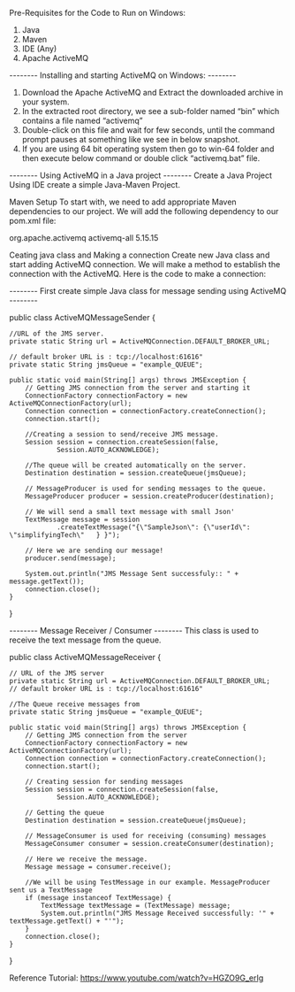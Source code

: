 Pre-Requisites for the Code to Run on Windows:
1. Java
2. Maven
3. IDE (Any)
4. Apache ActiveMQ

 -------- Installing and starting ActiveMQ on Windows: --------

1. Download the Apache ActiveMQ and Extract the downloaded archive in your system.
2. In the extracted root directory, we see a sub-folder named “bin” which contains a file named “activemq”
3. Double-click on this file and wait for few seconds, until the command prompt pauses at something like we see in below snapshot.
4. If you are using 64 bit operating system then go to win-64 folder and then execute below command or double click “activemq.bat” file.


-------- Using ActiveMQ in a Java project --------
Create a Java Project
Using IDE create a simple Java-Maven Project.

Maven Setup
To start with, we need to add appropriate Maven dependencies to our project. We will add the following dependency to our pom.xml file:

<dependencies>
        <dependency>
            <groupId>org.apache.activemq</groupId>
            <artifactId>activemq-all</artifactId>
            <version>5.15.15</version>
        </dependency> 
    </dependencies>

Ceating java class and Making a connection
Create new Java class and start adding ActiveMQ connection. We will make a method to establish the connection with the ActiveMQ.
Here is the code to make a connection:

-------- First create simple Java class for message sending using ActiveMQ --------

public class ActiveMQMessageSender {
      
    //URL of the JMS server. 
    private static String url = ActiveMQConnection.DEFAULT_BROKER_URL;
      
    // default broker URL is : tcp://localhost:61616"
    private static String jmsQueue = "example_QUEUE";
      
    public static void main(String[] args) throws JMSException {        
        // Getting JMS connection from the server and starting it
        ConnectionFactory connectionFactory = new ActiveMQConnectionFactory(url);
        Connection connection = connectionFactory.createConnection();
        connection.start();
          
        //Creating a session to send/receive JMS message.
        Session session = connection.createSession(false,
                Session.AUTO_ACKNOWLEDGE);  
          
        //The queue will be created automatically on the server.
        Destination destination = session.createQueue(jmsQueue); 
          
        // MessageProducer is used for sending messages to the queue.
        MessageProducer producer = session.createProducer(destination);
          
        // We will send a small text message with small Json' 
        TextMessage message = session
                .createTextMessage("{\"SampleJson\": {\"userId\": \"simplifyingTech\"   } }");
          
        // Here we are sending our message!
        producer.send(message);
          
        System.out.println("JMS Message Sent successfuly:: " + message.getText());
        connection.close();
    }
}


-------- Message Receiver / Consumer --------
This class is used to receive the text message from the queue.


public class ActiveMQMessageReceiver {
  
    // URL of the JMS server
    private static String url = ActiveMQConnection.DEFAULT_BROKER_URL;
    // default broker URL is : tcp://localhost:61616"
  
    //The Queue receive messages from
    private static String jmsQueue = "example_QUEUE";
  
    public static void main(String[] args) throws JMSException {
        // Getting JMS connection from the server
        ConnectionFactory connectionFactory = new ActiveMQConnectionFactory(url);
        Connection connection = connectionFactory.createConnection();
        connection.start();
  
        // Creating session for sending messages
        Session session = connection.createSession(false,
                Session.AUTO_ACKNOWLEDGE);
  
        // Getting the queue 
        Destination destination = session.createQueue(jmsQueue);
  
        // MessageConsumer is used for receiving (consuming) messages
        MessageConsumer consumer = session.createConsumer(destination);
  
        // Here we receive the message.
        Message message = consumer.receive();
  
        //We will be using TestMessage in our example. MessageProducer sent us a TextMessage
        if (message instanceof TextMessage) {
            TextMessage textMessage = (TextMessage) message;
            System.out.println("JMS Message Received successfully: '" + textMessage.getText() + "'");
        }
        connection.close();
    }
}



Reference Tutorial:
https://www.youtube.com/watch?v=HGZO9G_erIg